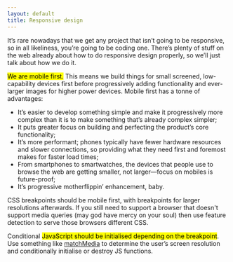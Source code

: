 ```yaml
---
layout: default
title: Responsive design
---
```


It’s rare nowadays that we get any project that isn’t going to be responsive, so in all likeliness, you’re going to be coding one. There’s plenty of stuff on the web already about how to do responsive design properly, so we’ll just talk about how we do it. 

&zwnj;<mark>We are mobile first.</mark> This means we build things for small screened, low-capability devices first before progressively adding functionality and ever-larger images for higher power devices. Mobile first has a tonne of advantages:

* It’s easier to develop something simple and make it progressively more complex than it is to make something that’s already complex simpler;
* It puts greater focus on building and perfecting the product’s core functionality; 
* It’s more performant; phones typically have fewer hardware resources and slower connections, so providing what they need first and foremost makes for faster load times; 
* From smartphones to smartwatches, the devices that people use to browse the web are getting smaller, not larger—focus on mobiles is future-proof;
* It’s progressive motherflippin’ enhancement, baby. 

CSS breakpoints should be mobile first, with breakpoints for larger resolutions afterwards. If you still need to support a browser that doesn't support media queries (may god have mercy on your soul) then use feature detection to serve those browsers different CSS. 

Conditional <mark>JavaScript should be initialised depending on the breakpoint</mark>. Use something like [matchMedia](https://developer.mozilla.org/en-US/docs/Web/API/Window/matchMedia) to determine the user’s screen resolution and conditionally initialise or destroy JS functions. 